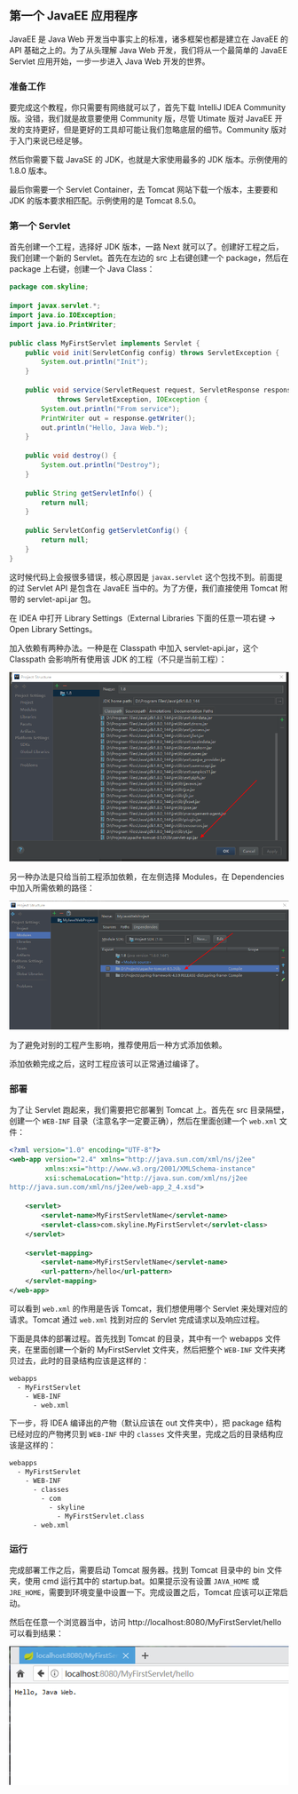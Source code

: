 ## 第一个 JavaEE 应用程序

JavaEE 是 Java Web 开发当中事实上的标准，诸多框架也都是建立在 JavaEE 的 API 基础之上的。为了从头理解 Java Web 开发，我们将从一个最简单的 JavaEE Servlet 应用开始，一步一步进入 Java Web 开发的世界。

### 准备工作

要完成这个教程，你只需要有网络就可以了，首先下载 IntelliJ IDEA Community 版。没错，我们就是故意要使用 Community 版，尽管 Utimate 版对 JavaEE 开发的支持更好，但是更好的工具却可能让我们忽略底层的细节。Community 版对于入门来说已经足够。

然后你需要下载 JavaSE 的 JDK，也就是大家使用最多的 JDK 版本。示例使用的 1.8.0 版本。

最后你需要一个 Servlet Container，去 Tomcat 网站下载一个版本，主要要和 JDK 的版本要求相匹配。示例使用的是 Tomcat 8.5.0。

### 第一个 Servlet

首先创建一个工程，选择好 JDK 版本，一路 Next 就可以了。创建好工程之后，我们创建一个新的 Servlet。首先在左边的 src 上右键创建一个 package，然后在 package 上右键，创建一个 Java Class：

```java
package com.skyline;

import javax.servlet.*;
import java.io.IOException;
import java.io.PrintWriter;

public class MyFirstServlet implements Servlet {
    public void init(ServletConfig config) throws ServletException {
        System.out.println("Init");
    }

    public void service(ServletRequest request, ServletResponse response)
            throws ServletException, IOException {
        System.out.println("From service");
        PrintWriter out = response.getWriter();
        out.println("Hello, Java Web.");
    }

    public void destroy() {
        System.out.println("Destroy");
    }

    public String getServletInfo() {
        return null;
    }

    public ServletConfig getServletConfig() {
        return null;
    }
}
```

这时候代码上会报很多错误，核心原因是 `javax.servlet` 这个包找不到。前面提的过 Servlet API 是包含在 JavaEE 当中的。为了方便，我们直接使用 Tomcat 附带的 servlet-api.jar 包。

在 IDEA 中打开 Library Settings（External Libraries 下面的任意一项右键 -> Open Library Settings。

加入依赖有两种办法。一种是在 Classpath 中加入 servlet-api.jar，这个 Classpath 会影响所有使用该 JDK 的工程（不只是当前工程）：

![classpath](./img/2-library-settings.png)

另一种办法是只给当前工程添加依赖，在左侧选择 Modules，在 Dependencies 中加入所需依赖的路径：

![module](./img/2-module-settings.png)

为了避免对别的工程产生影响，推荐使用后一种方式添加依赖。

添加依赖完成之后，这时工程应该可以正常通过编译了。

### 部署

为了让 Servlet 跑起来，我们需要把它部署到 Tomcat 上。首先在 src 目录隔壁，创建一个 `WEB-INF` 目录（注意名字一定要正确），然后在里面创建一个 `web.xml` 文件：

```xml
<?xml version="1.0" encoding="UTF-8"?>
<web-app version="2.4" xmlns="http://java.sun.com/xml/ns/j2ee"
         xmlns:xsi="http://www.w3.org/2001/XMLSchema-instance"
         xsi:schemaLocation="http://java.sun.com/xml/ns/j2ee
http://java.sun.com/xml/ns/j2ee/web-app_2_4.xsd">

    <servlet>
        <servlet-name>MyFirstServletName</servlet-name>
        <servlet-class>com.skyline.MyFirstServlet</servlet-class>
    </servlet>

    <servlet-mapping>
        <servlet-name>MyFirstServletName</servlet-name>
        <url-pattern>/hello</url-pattern>
    </servlet-mapping>
</web-app>
```

可以看到 `web.xml` 的作用是告诉 Tomcat，我们想使用哪个 Servlet 来处理对应的请求。Tomcat 通过 `web.xml` 找到对应的 Servlet 完成请求以及响应过程。

下面是具体的部署过程。首先找到 Tomcat 的目录，其中有一个 webapps 文件夹，在里面创建一个新的 MyFirstServlet 文件夹，然后把整个 `WEB-INF` 文件夹拷贝过去，此时的目录结构应该是这样的：

```plaintext
webapps
  - MyFirstServlet
    - WEB-INF
      - web.xml
```

下一步，将 IDEA 编译出的产物（默认应该在 out 文件夹中），把 package 结构已经对应的产物拷贝到 `WEB-INF` 中的 `classes` 文件夹里，完成之后的目录结构应该是这样的：

```plaintext
webapps
  - MyFirstServlet
    - WEB-INF
      - classes
        - com
          - skyline
            - MyFirstServlet.class
      - web.xml
```

### 运行

完成部署工作之后，需要启动 Tomcat 服务器。找到 Tomcat 目录中的 bin 文件夹，使用 cmd 运行其中的  startup.bat。如果提示没有设置 `JAVA_HOME` 或 `JRE_HOME`，需要到环境变量中设置一下。完成设置之后，Tomcat 应该可以正常启动。

然后在任意一个浏览器当中，访问 http://localhost:8080/MyFirstServlet/hello 可以看到结果：

![result](./img/2-servlet-result.png)
